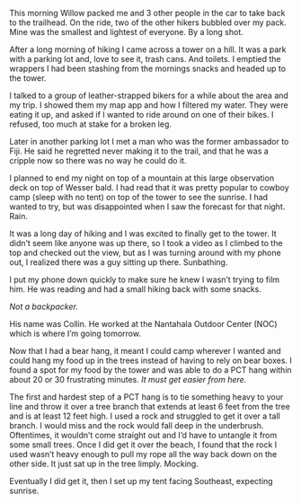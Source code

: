 This morning Willow packed me and 3 other people in the car to take back to the trailhead. On the ride, two of the other hikers bubbled over my pack. Mine was the smallest and lightest of everyone. By a long shot.

After a long morning of hiking I came across a tower on a hill. It was a park with a parking lot and, love to see it, trash cans. And toilets. I emptied the wrappers I had been stashing from the mornings snacks and headed up to the tower.

I talked to a group of leather-strapped bikers for a while about the area and my trip. I showed them my map app and how I filtered my water. They were eating it up, and asked if I wanted to ride around on one of their bikes. I refused, too much at stake for a broken leg.

Later in another parking lot I met a man who was the former ambassador to Fiji. He said he regretted never making it to the trail, and that he was a cripple now so there was no way he could do it.

I planned to end my night on top of a mountain at this large observation deck on top of Wesser bald. I had read that it was pretty popular to cowboy camp (sleep with no tent) on top of the tower to see the sunrise. I had wanted to try, but was disappointed when I saw the forecast for that night. Rain.

It was a long day of hiking and I was excited to finally get to the tower. It didn’t seem like anyone was up there, so I took a video as I climbed to the top and checked out the view, but as I was turning around with my phone out, I realized there was a guy sitting up there. Sunbathing.

I put my phone down quickly to make sure he knew I wasn’t trying to film him. He was reading and had a small hiking back with some snacks.

*Not a backpacker.*

His name was Collin. He worked at the Nantahala Outdoor Center (NOC) which is where I’m going tomorrow.

Now that I had a bear hang, it meant I could camp wherever I wanted and could hang my food up in the trees instead of having to rely on bear boxes. I found a spot for my food by the tower and was able to do a PCT hang within about 20 or 30 frustrating minutes. *It must get easier from here.*

The first and hardest step of a PCT hang is to tie something heavy to your line and throw it over a tree branch that extends at least 6 feet from the tree and is at least 12 feet high. I used a rock and struggled to get it over a tall branch. I would miss and the rock would fall deep in the underbrush. Oftentimes, it wouldn’t come straight out and I’d have to untangle it from some small trees.  Once I did get it over the beach, I found that the rock I used wasn’t heavy enough to pull my rope all the way back down on the other side. It just sat up in the tree limply. Mocking.

Eventually I did get it, then I set up my tent facing Southeast, expecting sunrise.
